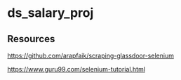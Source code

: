 # ds_salary_proj

## Resources
https://github.com/arapfaik/scraping-glassdoor-selenium

https://www.guru99.com/selenium-tutorial.html
